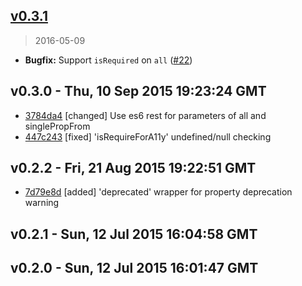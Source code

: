 ## [v0.3.1]
> 2016-05-09

- **Bugfix:** Support `isRequired` on `all` ([#22])

[v0.3.1]: https://github.com/react-bootstrap/react-prop-types/compare/v0.3.0...v0.3.1
[#22]: https://github.com/react-bootstrap/react-prop-types/pull/22


v0.3.0 - Thu, 10 Sep 2015 19:23:24 GMT
--------------------------------------

- [3784da4](../../commit/3784da4) [changed] Use es6 rest for parameters of all and singlePropFrom
- [447c243](../../commit/447c243) [fixed] 'isRequireForA11y' undefined/null checking



v0.2.2 - Fri, 21 Aug 2015 19:22:51 GMT
--------------------------------------

- [7d79e8d](../../commit/7d79e8d) [added] 'deprecated' wrapper for property deprecation warning



v0.2.1 - Sun, 12 Jul 2015 16:04:58 GMT
--------------------------------------





v0.2.0 - Sun, 12 Jul 2015 16:01:47 GMT
--------------------------------------


